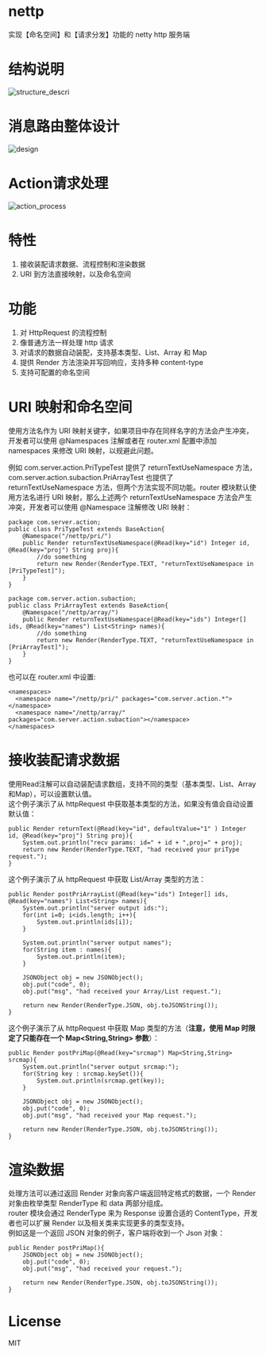 # nettp
实现【命名空间】和【请求分发】功能的 netty http 服务端
  
  
# 结构说明
![structure_descri](https://github.com/cyfonly/nettp/blob/master/nettp-server/src/main/resources/pictures/structure_descri.png "structure_descri.png")  
  
  
# 消息路由整体设计  
![design](https://github.com/cyfonly/nettp/blob/master/nettp-server/src/main/resources/pictures/design.png "design.png")
  
  
# Action请求处理
![action_process](https://github.com/cyfonly/nettp/blob/master/nettp-server/src/main/resources/pictures/action_process.png "action_process.png")  

  
# 特性
1. 接收装配请求数据、流程控制和渲染数据
2. URI 到方法直接映射，以及命名空间

  
# 功能
1. 对 HttpRequest 的流程控制
2. 像普通方法一样处理 http 请求
3. 对请求的数据自动装配，支持基本类型、List、Array 和 Map
4. 提供 Render 方法渲染并写回响应，支持多种 content-type
5. 支持可配置的命名空间
  
  
# URI 映射和命名空间
使用方法名作为 URI 映射关键字，如果项目中存在同样名字的方法会产生冲突，开发者可以使用 @Namespaces 注解或者在 router.xml 配置中添加 namespaces 来修改 URI 映射，以规避此问题。  

例如 com.server.action.PriTypeTest 提供了 returnTextUseNamespace 方法，com.server.action.subaction.PriArrayTest 也提供了 returnTextUseNamespace 方法，但两个方法实现不同功能。router 模块默认使用方法名进行 URI 映射，那么上述两个 returnTextUseNamespace 方法会产生冲突，开发者可以使用 @Namespace 注解修改 URI 映射：  
```
package com.server.action;
public class PriTypeTest extends BaseAction{
  	@Namespace("/nettp/pri/")
  	public Render returnTextUseNamespace(@Read(key="id") Integer id, @Read(key="proj") String proj){
    	//do something
    	return new Render(RenderType.TEXT, "returnTextUseNamespace in [PriTypeTest]");
  	}
}
``` 
  
```
package com.server.action.subaction;
public class PriArrayTest extends BaseAction{
  	@Namespace("/nettp/array/")
	public Render returnTextUseNamespace(@Read(key="ids") Integer[] ids, @Read(key="names") List<String> names){
		//do something
		return new Render(RenderType.TEXT, "returnTextUseNamespace in [PriArrayTest]");
	}
}
```

也可以在 router.xml 中设置:
```
<namespaces>
  <namespace name="/nettp/pri/" packages="com.server.action.*"></namespace>
  <namespace name="/nettp/array/" packages="com.server.action.subaction"></namespace>
</namespaces>
```

# 接收装配请求数据
使用Read注解可以自动装配请求数组，支持不同的类型（基本类型、List、Array  和Map），可以设置默认值。  
这个例子演示了从 httpRequest 中获取基本类型的方法，如果没有值会自动设置默认值：
```
public Render returnText(@Read(key="id", defaultValue="1" ) Integer id, @Read(key="proj") String proj){
	System.out.println("recv params: id=" + id + ",proj=" + proj);
	return new Render(RenderType.TEXT, "had received your priType request.");
}
```  
这个例子演示了从 httpRequest 中获取 List/Array 类型的方法：
```
public Render postPriArrayList(@Read(key="ids") Integer[] ids, @Read(key="names") List<String> names){
	System.out.println("server output ids:");
	for(int i=0; i<ids.length; i++){
		System.out.println(ids[i]);
	}
		
	System.out.println("server output names");
	for(String item : names){
		System.out.println(item);
	}
		
	JSONObject obj = new JSONObject();
	obj.put("code", 0);
	obj.put("msg", "had received your Array/List request.");
		
	return new Render(RenderType.JSON, obj.toJSONString());
}
```
这个例子演示了从 httpRequest 中获取 Map 类型的方法（**注意，使用 Map 时限定了只能存在一个 Map<String,String> 参数**）：
```
public Render postPriMap(@Read(key="srcmap") Map<String,String> srcmap){
	System.out.println("server output srcmap:");
	for(String key : srcmap.keySet()){
		System.out.println(srcmap.get(key));
	}
		
	JSONObject obj = new JSONObject();
	obj.put("code", 0);
	obj.put("msg", "had received your Map request.");
		
	return new Render(RenderType.JSON, obj.toJSONString());
}
```  
  
# 渲染数据
处理方法可以通过返回 Render 对象向客户端返回特定格式的数据，一个 Render 对象由枚举类型 RenderType 和 data 两部分组成。  
router 模块会通过 RenderType 来为 Response 设置合适的 ContentType，开发者也可以扩展 Render 以及相关类来实现更多的类型支持。  
例如这是一个返回 JSON 对象的例子，客户端将收到一个 Json 对象：
```
public Render postPriMap(){
	JSONObject obj = new JSONObject();
	obj.put("code", 0);
	obj.put("msg", "had received your request.");
	
	return new Render(RenderType.JSON, obj.toJSONString());
}
```  
  
# License
MIT  


